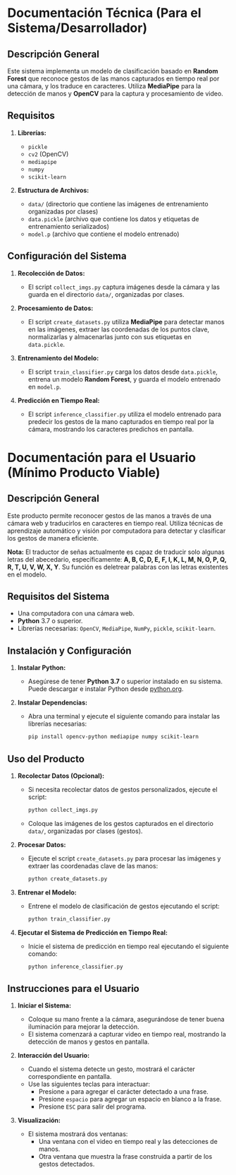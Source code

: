 # Documentación Técnica (Para el Sistema/Desarrollador)

## Descripción General
Este sistema implementa un modelo de clasificación basado en **Random Forest** que reconoce gestos de las manos capturados en tiempo real por una cámara, y los traduce en caracteres. Utiliza **MediaPipe** para la detección de manos y **OpenCV** para la captura y procesamiento de video.

## Requisitos

1. **Librerías:**
   - `pickle`
   - `cv2` (OpenCV)
   - `mediapipe`
   - `numpy`
   - `scikit-learn`

2. **Estructura de Archivos:**
   - `data/` (directorio que contiene las imágenes de entrenamiento organizadas por clases)
   - `data.pickle` (archivo que contiene los datos y etiquetas de entrenamiento serializados)
   - `model.p` (archivo que contiene el modelo entrenado)

## Configuración del Sistema

1. **Recolección de Datos:**
   - El script `collect_imgs.py` captura imágenes desde la cámara y las guarda en el directorio `data/`, organizadas por clases.

2. **Procesamiento de Datos:**
   - El script `create_datasets.py` utiliza **MediaPipe** para detectar manos en las imágenes, extraer las coordenadas de los puntos clave, normalizarlas y almacenarlas junto con sus etiquetas en `data.pickle`.

3. **Entrenamiento del Modelo:**
   - El script `train_classifier.py` carga los datos desde `data.pickle`, entrena un modelo **Random Forest**, y guarda el modelo entrenado en `model.p`.

4. **Predicción en Tiempo Real:**
   - El script `inference_classifier.py` utiliza el modelo entrenado para predecir los gestos de la mano capturados en tiempo real por la cámara, mostrando los caracteres predichos en pantalla.

# Documentación para el Usuario (Mínimo Producto Viable)

## Descripción General
Este producto permite reconocer gestos de las manos a través de una cámara web y traducirlos en caracteres en tiempo real. Utiliza técnicas de aprendizaje automático y visión por computadora para detectar y clasificar los gestos de manera eficiente.

**Nota:** El traductor de señas actualmente es capaz de traducir solo algunas letras del abecedario, específicamente: **A, B, C, D, E, F, I, K, L, M, N, O, P, Q, R, T, U, V, W, X, Y**.
Su función es deletrear palabras con las letras existentes en el modelo.

## Requisitos del Sistema
- Una computadora con una cámara web.
- **Python** 3.7 o superior.
- Librerías necesarias: `OpenCV`, `MediaPipe`, `NumPy`, `pickle`, `scikit-learn`.

## Instalación y Configuración

1. **Instalar Python:**
   - Asegúrese de tener **Python 3.7** o superior instalado en su sistema. Puede descargar e instalar Python desde [python.org](https://www.python.org/).

2. **Instalar Dependencias:**
   - Abra una terminal y ejecute el siguiente comando para instalar las librerías necesarias:
     ```bash
     pip install opencv-python mediapipe numpy scikit-learn
     ```

## Uso del Producto

1. **Recolectar Datos (Opcional):**
   - Si necesita recolectar datos de gestos personalizados, ejecute el script:
     ```bash
     python collect_imgs.py
     ```
   - Coloque las imágenes de los gestos capturados en el directorio `data/`, organizadas por clases (gestos).

2. **Procesar Datos:**
   - Ejecute el script `create_datasets.py` para procesar las imágenes y extraer las coordenadas clave de las manos:
     ```bash
     python create_datasets.py
     ```

3. **Entrenar el Modelo:**
   - Entrene el modelo de clasificación de gestos ejecutando el script:
     ```bash
     python train_classifier.py
     ```

4. **Ejecutar el Sistema de Predicción en Tiempo Real:**
   - Inicie el sistema de predicción en tiempo real ejecutando el siguiente comando:
     ```bash
     python inference_classifier.py
     ```

## Instrucciones para el Usuario

1. **Iniciar el Sistema:**
   - Coloque su mano frente a la cámara, asegurándose de tener buena iluminación para mejorar la detección.
   - El sistema comenzará a capturar video en tiempo real, mostrando la detección de manos y gestos en pantalla.

2. **Interacción del Usuario:**
   - Cuando el sistema detecte un gesto, mostrará el carácter correspondiente en pantalla.
   - Use las siguientes teclas para interactuar:
     - Presione `a` para agregar el carácter detectado a una frase.
     - Presione `espacio` para agregar un espacio en blanco a la frase.
     - Presione `ESC` para salir del programa.

3. **Visualización:**
   - El sistema mostrará dos ventanas:
     - Una ventana con el video en tiempo real y las detecciones de manos.
     - Otra ventana que muestra la frase construida a partir de los gestos detectados.


